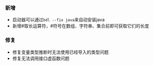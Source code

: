 ### 新增  

- 启动器可以通过`bdl --fix java`来自动安装java  
- 新增#取长运算符，#符号在数组、字符串、集合前即可获取它们的长度  

### 修复  

- 修复变量类型推断时无法使用已经导入的类型问题  
- 修复无法调用接口虚函数问题  

